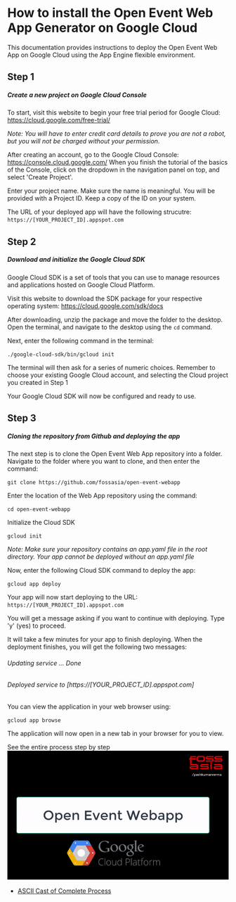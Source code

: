 # How to install the Open Event Web App Generator on Google Cloud
This documentation provides instructions to deploy the Open Event Web App on Google Cloud using the App Engine flexible environment.

## Step 1
##### Create a new project on Google Cloud Console
To start, visit this website to begin your free trial period for Google Cloud:
https://cloud.google.com/free-trial/

_Note: You will have to enter credit card details to prove you are not a robot, but you will not be charged without your permission._

After creating an account, go to the Google Cloud Console: https://console.cloud.google.com/
When you finish the tutorial of the basics of the Console, click on the dropdown in the navigation panel on top, and select 'Create Project'.

Enter your project name. Make sure the name is meaningful.
You will be provided with a Project ID. Keep a copy of the ID on your system.

The URL of your deployed app will have the following strucutre: `https://[YOUR_PROJECT_ID].appspot.com`
## Step 2
##### Download and initialize the Google Cloud SDK
Google Cloud SDK is a set of tools that you can use to manage resources and applications hosted on Google Cloud Platform.

Visit this website to download the SDK package for your respective operating system: https://cloud.google.com/sdk/docs

After downloading, unzip the package and move the folder to the desktop.
Open the terminal, and navigate to the desktop using the `cd` command.

Next, enter the following command in the terminal:
```
./google-cloud-sdk/bin/gcloud init
```
The terminal will then ask for a series of numeric choices. Remember to choose your existing Google Cloud account, and selecting the Cloud project you created in Step 1

Your Google Cloud SDK will now be configured and ready to use.


## Step 3
##### Cloning the repository from Github and deploying the app
The next step is to clone the Open Event Web App repository into a folder.
Navigate to the folder where you want to clone, and then enter the command:
```shell
git clone https://github.com/fossasia/open-event-webapp
```
Enter the location of the Web App repository using the command:
```
cd open-event-webapp
```
Initialize the Cloud SDK
```
gcloud init
```
_Note: Make sure your repository contains an app.yaml file in the root directory. Your app cannot be deployed without an app.yaml file_

Now, enter the following Cloud SDK command to deploy the app:
```
gcloud app deploy
```


Your app will now start deploying to the URL:
`https://[YOUR_PROJECT_ID].appspot.com`

You will get a message asking if you want to continue with deploying. Type 'y' (yes) to proceed.

It will take a few minutes for your app to finish deploying. When the deployment finishes, you will get the following two messages:
###### Updating service ... Done
###### Deployed service to [https://[YOUR_PROJECT_ID].appspot.com]

You can view the application in your web browser using:
```
gcloud app browse
```
The application will now open in a new tab in your browser for you to view.

See the entire process step by step
![GIF](screenshots/open-event-webapp.gif)
- [ASCII Cast of Complete Process](https://asciinema.org/a/156500)

